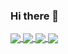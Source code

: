 ### Hi there 👋


<a href="https://github.com/vitaman02">
  <img align="center" src="https://github-readme-stats.vercel.app/api?username=vitaman02&hide=prs,issues,contribs&theme=react&count_private=true&show_icons=true&include_all_commits=true" />
</a>
<a href="https://github.com/vitaman02">
  <img align="center" src="https://github-readme-stats.vercel.app/api/top-langs/?username=vitaman02&langs_count=10&layout=compact&theme=react&exclude=css" />
</a>

<a href="https://github.com/vitaman02/pybarcodes">
  <img align="center" src="https://github-readme-stats.vercel.app/api/pin/?username=vitaman02&repo=pybarcodes&theme=react" />
</a>
<a href="https://github.com/vitaman02/">
  <img align="center" src="https://github-readme-stats.vercel.app/api/pin/?username=vitaman02&repo=steganography&theme=react" />
</a>
